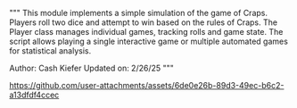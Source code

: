 """
This module implements a simple simulation of the game of Craps.
Players roll two dice and attempt to win based on the rules of Craps.
The Player class manages individual games, tracking rolls and game state.
The script allows playing a single interactive game or multiple automated games
for statistical analysis.

Author: Cash Kiefer
Updated on: 2/26/25
"""

https://github.com/user-attachments/assets/6de0e26b-89d3-49ec-b6c2-a13dfdf4ccec
